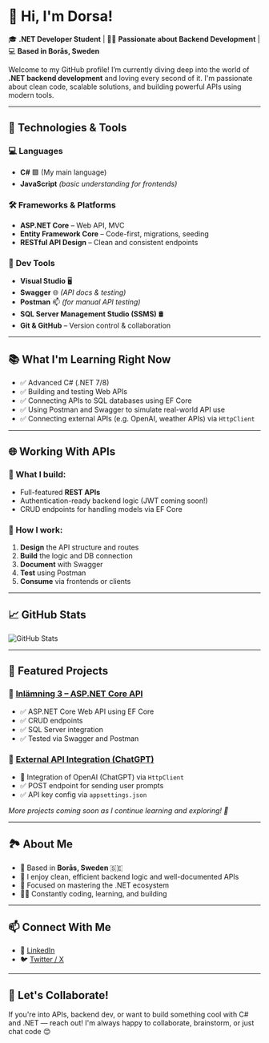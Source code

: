 # 👋 Hi, I'm Dorsa!

🎓 **.NET Developer Student** | 👨‍💻 **Passionate about Backend Development** | 💻 **Based in Borås, Sweden**

Welcome to my GitHub profile! I’m currently diving deep into the world of **.NET backend development** and loving every second of it. I'm passionate about clean code, scalable solutions, and building powerful APIs using modern tools.

---

## 🚀 Technologies & Tools

### 💻 **Languages**
- **C#** 🟩 (My main language)
- **JavaScript** *(basic understanding for frontends)*

### 🛠️ **Frameworks & Platforms**
- **ASP.NET Core** – Web API, MVC
- **Entity Framework Core** – Code-first, migrations, seeding
- **RESTful API Design** – Clean and consistent endpoints

### 🔧 **Dev Tools**
- **Visual Studio** 🖥️  
- **Swagger** 🌐 *(API docs & testing)*
- **Postman** 📫 *(for manual API testing)*
- **SQL Server Management Studio (SSMS)** 🛢️  
- **Git & GitHub** – Version control & collaboration

---

## 📚 **What I'm Learning Right Now**

- ✅ Advanced C# (.NET 7/8)
- ✅ Building and testing Web APIs
- ✅ Connecting APIs to SQL databases using EF Core
- ✅ Using Postman and Swagger to simulate real-world API use
- ✅ Connecting external APIs (e.g. OpenAI, weather APIs) via `HttpClient`

---

## 🌐 **Working With APIs**

### 🔹 What I build:
- Full-featured **REST APIs**
- Authentication-ready backend logic (JWT coming soon!)
- CRUD endpoints for handling models via EF Core

### 🔹 How I work:
1. **Design** the API structure and routes  
2. **Build** the logic and DB connection  
3. **Document** with Swagger  
4. **Test** using Postman  
5. **Consume** via frontends or clients  

---

## 📈 **GitHub Stats**

![GitHub Stats](https://github-readme-stats.vercel.app/api?username=id0r3a&show_icons=true&hide_title=true&count_private=true&hide=prs&theme=dark)

---

## 📂 **Featured Projects**

### 🔸 [Inlämning 3 – ASP.NET Core API](https://github.com/id0r3a/Inl-mning-3.git)
- ✅ ASP.NET Core Web API using EF Core  
- ✅ CRUD endpoints  
- ✅ SQL Server integration  
- ✅ Tested via Swagger and Postman  

### 🔸 [External API Integration (ChatGPT)](https://github.com/id0r3a)
- 🧠 Integration of OpenAI (ChatGPT) via `HttpClient`  
- ✅ POST endpoint for sending user prompts  
- ✅ API key config via `appsettings.json`  

*More projects coming soon as I continue learning and exploring! 🚀*

---

## 🏞️ **About Me**

- 📍 Based in **Borås, Sweden** 🇸🇪  
- 🧠 I enjoy clean, efficient backend logic and well-documented APIs  
- 🎯 Focused on mastering the .NET ecosystem  
- 🧑‍💻 Constantly coding, learning, and building  

---

## 📫 **Connect With Me**

- 💼 [LinkedIn](https://www.linkedin.com/in/dorsa-moradi-8704182aa/)
- 🐦 [Twitter / X](https://x.com/id0r3a)

---

## 💬 **Let's Collaborate!**

If you're into APIs, backend dev, or want to build something cool with C# and .NET — reach out! I'm always happy to collaborate, brainstorm, or just chat code 😊
